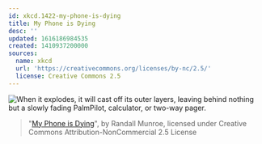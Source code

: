```yaml
---
id: xkcd.1422-my-phone-is-dying
title: My Phone is Dying
desc: ''
updated: 1616186984535
created: 1410937200000
sources:
  name: xkcd
  url: 'https://creativecommons.org/licenses/by-nc/2.5/'
  license: Creative Commons 2.5
---
```

![When it explodes, it will cast off its outer layers, leaving behind nothing but a slowly fading PalmPilot, calculator, or two-way pager.](https://imgs.xkcd.com/comics/my_phone_is_dying.png)
> "[My Phone is Dying](https://xkcd.com/1422/)", by Randall Munroe, licensed under Creative Commons Attribution-NonCommercial 2.5 License
